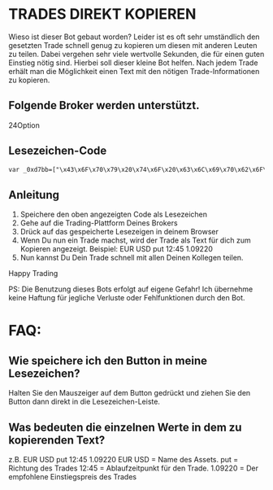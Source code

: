 # TRADES DIREKT KOPIEREN 

Wieso ist dieser Bot gebaut worden? Leider ist es oft sehr umständlich den gesetzten Trade schnell genug zu kopieren um diesen mit anderen Leuten zu teilen. Dabei vergehen sehr viele wertvolle Sekunden, die für einen guten Einstieg nötig sind. Hierbei soll dieser kleine Bot helfen. Nach jedem Trade erhält man die Möglichkeit einen Text mit den nötigen Trade-Informationen zu kopieren.

## Folgende Broker werden unterstützt.
24Option

## Lesezeichen-Code
```html
var _0xd7bb=["\x43\x6F\x70\x79\x20\x74\x6F\x20\x63\x6C\x69\x70\x62\x6F\x61\x72\x64\x3A\x20\x43\x74\x72\x6C\x2B\x43\x2C\x20\x45\x6E\x74\x65\x72","\x70\x72\x6F\x6D\x70\x74","\x74\x63\x6F\x70\x79\x42\x6F\x74","\x44\x65\x72\x20\x54\x43\x6F\x70\x79\x42\x6F\x74\x20\x6C\xE4\x75\x74\x20\x62\x65\x72\x65\x69\x74\x73\x2E\x20\x42\x69\x74\x74\x65\x20\x6C\x61\x64\x65\x6E\x20\x53\x69\x65\x20\x64\x69\x65\x20\x53\x65\x69\x74\x65\x20\x6E\x65\x75\x2E","\x61\x6C\x65\x72\x74","\x42\x6F\x74\x20\x62\x65\x65\x6E\x64\x65\x74","\x6A\x51\x75\x65\x72\x79\x20\x6E\x69\x63\x68\x74\x20\x76\x6F\x72\x68\x61\x6E\x64\x65\x6E","\x4A\x71\x75\x65\x72\x79\x20\x6E\x69\x63\x68\x74\x20\x76\x6F\x72\x68\x61\x6E\x64\x65\x6E","\x68\x6F\x73\x74\x6E\x61\x6D\x65","\x6C\x6F\x63\x61\x74\x69\x6F\x6E","\x32\x34\x6F\x70\x74\x69\x6F\x6E","\x69\x6E\x64\x65\x78\x4F\x66","\x2E\x6F\x70\x74\x69\x6F\x6E\x73\x5F\x63\x6F\x6E\x74\x61\x69\x6E\x65\x72","\x63\x68\x69\x6C\x64\x72\x65\x6E","\x6C\x65\x6E\x67\x74\x68","\x2E\x6F\x70\x74\x69\x6F\x6E\x5F\x72\x6F\x77\x5F\x63\x6F\x6E\x74\x61\x69\x6E\x65\x72\x5F\x73\x65\x6C\x65\x63\x74\x65\x64","\x66\x69\x6E\x64","\x61\x73\x73\x65\x74","\x74\x65\x78\x74","\x2E\x6F\x70\x74\x69\x6F\x6E\x5F\x72\x6F\x77\x5F\x61\x73\x73\x65\x74","\x64\x69\x72\x65\x63\x74\x69\x6F\x6E","\x2E\x70\x6F\x73\x69\x74\x69\x6F\x6E\x5F\x74\x79\x70\x65\x5F\x61\x63\x74\x69\x6F\x6E\x5F\x62\x75\x74\x74\x6F\x6E\x5F\x73\x65\x6C\x65\x63\x74\x65\x64","\x65\x6E\x74\x72\x79","\x2E\x6F\x70\x74\x69\x6F\x6E\x5F\x72\x6F\x77\x5F\x74\x61\x72\x67\x65\x74","\x75\x6E\x74\x69\x6C","\x2E\x6F\x70\x74\x69\x6F\x6E\x5F\x72\x6F\x77\x5F\x65\x78\x70\x69\x72\x79\x20\x73\x65\x6C\x65\x63\x74\x20\x3E\x20\x6F\x70\x74\x69\x6F\x6E\x3A\x73\x65\x6C\x65\x63\x74\x65\x64","\x4B\x65\x69\x6E\x20\x61\x75\x73\x67\x65\x77\xE4\x68\x6C\x74\x65\x73\x20\x41\x73\x73\x65\x74\x73\x20\x67\x65\x66\x75\x6E\x64\x65\x6E\x2E","\x65\x72\x72\x6F\x72","\x4B\x65\x69\x6E\x65\x20\x41\x73\x73\x65\x74\x73\x20\x67\x65\x66\x75\x6E\x64\x65\x6E\x2E","\x41\x73\x73\x65\x74\x2D\x43\x6F\x6E\x74\x61\x69\x6E\x65\x72\x20\x6E\x69\x63\x68\x74\x20\x67\x65\x66\x75\x6E\x64\x65\x6E\x2E","\x2E\x6F\x70\x74\x69\x6F\x6E\x5F\x6D\x6F\x64\x65\x5F\x62\x75\x79\x5F\x62\x75\x74\x74\x6F\x6E","\x63\x6C\x69\x63\x6B","\x20","\x72\x65\x70\x6C\x61\x63\x65","\x46\x65\x68\x6C\x65\x72\x20\x62\x65\x69\x6D\x20\x73\x61\x6D\x6D\x65\x6C\x6E\x20\x64\x65\x72\x20\x54\x72\x61\x64\x65\x2D\x44\x61\x74\x65\x6E\x2E\x20\x45\x73\x20\x77\x75\x72\x64\x65\x6E\x20\x6E\x75\x72\x20\x66\x6F\x6C\x67\x65\x6E\x64\x65\x20\x57\x65\x72\x74\x65\x20\x67\x65\x66\x75\x6E\x64\x65\x6E\x3A\x20","\x6A\x6F\x69\x6E","\x6F\x6E","\x42\x65\x69\x6D\x20\x50\x72\x6F\x67\x72\x61\x6D\x6D\x20\x77\x75\x72\x64\x65\x20\x65\x69\x6E\x20\x46\x65\x68\x6C\x65\x72\x20\x66\x65\x73\x74\x67\x65\x73\x74\x65\x6C\x6C\x74\x2E\x2E\x20\x42\x69\x74\x74\x65\x20\x6B\x6F\x6E\x74\x61\x6B\x69\x65\x72\x65\x6E\x20\x53\x69\x65\x20\x64\x65\x6E\x20\x45\x72\x62\x61\x75\x65\x72\x20\x2D\x20\x49\x67\x6F\x72\x20\x50\x65\x67\x75\x73\x63\x68\x69\x6E\x20\x2D\x20\x6D\x69\x74\x20\x66\x6F\x6C\x67\x65\x6E\x64\x65\x72\x20\x4E\x61\x63\x68\x72\x69\x63\x68\x74\x3A\x0A\x0A\x20\x45\x72\x72\x6F\x72\x3A"];void(function(_0xb1b3x1){function _0xb1b3x2(_0xb1b3x1){setTimeout(function(){window[_0xd7bb[1]](_0xd7bb[0],_0xb1b3x1)},1e3)}if(window[_0xd7bb[2]]){return window[_0xd7bb[4]](_0xd7bb[3]),!1};window[_0xd7bb[2]]=  !0;var _0xb1b3x3,_0xb1b3x4=function(_0xb1b3x1){_0xb1b3x1= _0xb1b3x1|| _0xd7bb[5],window[_0xd7bb[4]](_0xb1b3x1)};if(!jQuery){return _0xb1b3x4(_0xd7bb[6]),!1};if(_0xb1b3x3= jQuery,!_0xb1b3x3){return _0xb1b3x4(_0xd7bb[7]),!1};var _0xb1b3x5=function(){try{var _0xb1b3x1=window[_0xd7bb[9]][_0xd7bb[8]];if(_0xb1b3x1[_0xd7bb[11]](_0xd7bb[10])>  -1){var _0xb1b3x5=function(){var _0xb1b3x1=_0xb1b3x3(_0xd7bb[12]),_0xb1b3x2=_0xb1b3x1[_0xd7bb[13]]();if(_0xb1b3x1[_0xd7bb[14]]){if(_0xb1b3x2[_0xd7bb[14]]){var _0xb1b3x4=_0xb1b3x1[_0xd7bb[16]](_0xd7bb[15]);if(_0xb1b3x4[_0xd7bb[14]]){var _0xb1b3x5=[];return _0xb1b3x5[_0xd7bb[17]]= _0xb1b3x4[_0xd7bb[16]](_0xd7bb[19])[_0xd7bb[18]](),_0xb1b3x5[_0xd7bb[20]]= _0xb1b3x3(_0xd7bb[21])[_0xd7bb[18]](),_0xb1b3x5[_0xd7bb[22]]= _0xb1b3x4[_0xd7bb[16]](_0xd7bb[23])[_0xd7bb[18]](),_0xb1b3x5[_0xd7bb[24]]= _0xb1b3x4[_0xd7bb[16]](_0xd7bb[25])[_0xd7bb[18]](),_0xb1b3x5};console[_0xd7bb[27]](_0xd7bb[26])}else {console[_0xd7bb[27]](_0xd7bb[28])}}else {console[_0xd7bb[27]](_0xd7bb[29])}},_0xb1b3x6=_0xb1b3x3(_0xd7bb[30]);_0xb1b3x6[_0xd7bb[36]](_0xd7bb[31],function(){var _0xb1b3x1=_0xb1b3x5();if(_0xb1b3x1[_0xd7bb[17]]&& _0xb1b3x1[_0xd7bb[20]]&& _0xb1b3x1[_0xd7bb[24]]&& _0xb1b3x1[_0xd7bb[22]]){var _0xb1b3x3=_0xb1b3x1[_0xd7bb[17]]+ _0xd7bb[32]+ _0xb1b3x1[_0xd7bb[20]]+ _0xd7bb[32]+ _0xb1b3x1[_0xd7bb[24]]+ _0xd7bb[32]+ _0xb1b3x1[_0xd7bb[22]];_0xb1b3x2(_0xb1b3x3[_0xd7bb[33]](/\s\s+/g,_0xd7bb[32]))}else {var _0xb1b3x4=_0xd7bb[34]+ _0xb1b3x1[_0xd7bb[35]](_0xb1b3x1);console[_0xd7bb[27]](_0xb1b3x4)}})}}catch(g){_0xb1b3x4(_0xd7bb[37]+ g)}},_0xb1b3x6=function(){_0xb1b3x5()};_0xb1b3x6()})(document)
```

## Anleitung
1. Speichere den oben angezeigten Code als Lesezeichen
2. Gehe auf die Trading-Plattform Deines Brokers
3. Drück auf das gespeicherte Lesezeigen in deinem Browser
4. Wenn Du nun ein Trade machst, wird der Trade als Text für dich zum Kopieren angezeigt. 
Beispiel: EUR USD put 12:45 1.09220
5. Nun kannst Du Dein Trade schnell mit allen Deinen Kollegen teilen.

​Happy Trading

PS: Die Benutzung dieses Bots erfolgt auf eigene Gefahr! Ich übernehme keine Haftung für jegliche Verluste oder Fehlfunktionen durch den Bot.



# FAQ:
## Wie speichere ich den Button in meine Lesezeichen?
Halten Sie den Mauszeiger auf dem Button gedrückt und ziehen Sie den Button dann direkt in die Lesezeichen-Leiste.

## Was bedeuten die einzelnen Werte in dem zu kopierenden Text?
z.B. EUR USD put 12:45 1.09220
EUR USD = Name des Assets. 
put = Richtung des Trades
12:45 = Ablaufzeitpunkt für den Trade. 
1.09220 = Der empfohlene Einstiegspreis des Trades
